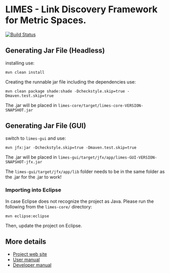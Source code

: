 # LIMES - Link Discovery Framework for Metric Spaces.

[![Build Status](https://travis-ci.org/dice-group/LIMES.svg?branch=master)](https://travis-ci.org/dice-group/LIMES)

## Generating Jar File (Headless)
installing use:
```
mvn clean install
```

Creating the runnable jar file including the dependencies use:
```
mvn clean package shade:shade -Dcheckstyle.skip=true -Dmaven.test.skip=true
```

The .jar will be placed in `limes-core/target/limes-core-VERSION-SNAPSHOT.jar`

## Generating Jar File (GUI)
switch to `limes-gui` and use:
```
mvn jfx:jar -Dcheckstyle.skip=true -Dmaven.test.skip=true
```

The .jar will be placed in `limes-gui/target/jfx/app/limes-GUI-VERSION-SNAPSHOT-jfx.jar`

The `limes-gui/target/jfx/app/lib` folder needs to be in the same folder as the .jar for the .jar to work!

### Importing into Eclipse
In case Eclipse does not recognize the project as Java. Please run the following from the `limes-core/` directory:
```
mvn eclipse:eclipse
```
Then, update the project on Eclipse.


## More details

* [Project web site](https://dice.cs.uni-paderborn.de/projects/active-projects/limes/)
* [User manual](http://dice-group.github.io/LIMES/user_manual/)
* [Developer manual](http://dice-group.github.io/LIMES/developer_manual/)
